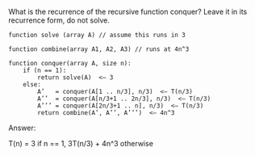 What is the recurrence of the recursive function conquer? Leave it in its recurrence form, do not solve.

```
function solve (array A) // assume this runs in 3

function combine(array A1, A2, A3) // runs at 4n^3

function conquer(array A, size n):
	if (n == 1):
		return solve(A)  <— 3
	else:
		A’   = conquer(A[1 .. n/3], n/3)  <— T(n/3)
		A’’  = conquer(A[n/3+1 .. 2n/3], n/3)  <— T(n/3)
		A’’’ = conquer(A[2n/3+1 .. n], n/3)  <— T(n/3)
		return combine(A’, A’’, A’’’)  <— 4n^3
```

Answer:

T(n) = 3  if n == 1, 3T(n/3) + 4n^3 otherwise
